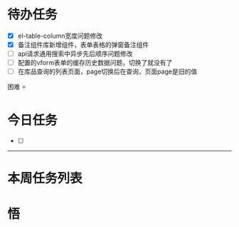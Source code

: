 # 待办任务
- [x] el-table-column宽度问题修改
- [x] 备注组件库新增组件，表单表格的弹窗备注组件
- [ ] api请求通用搜索中异步先后顺序问题修改
- [ ] 配置的vform表单的缓存历史数据问题，切换了就没有了
- [ ] 在库品查询的列表页面，page切换后在查询，页面page是旧的值

困难
⭐

# 今日任务
- [ ] 




------
# 本周任务列表



# 悟